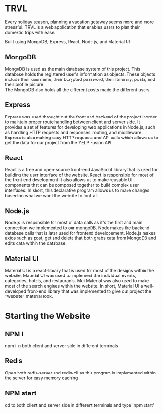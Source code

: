 # TRVL
Every holiday season, planning a vacation getaway seems more and more stressful. TRVL is a web application that enables users to plan their domestic trips with ease.

Built using MongoDB, Express, React, Node.js, and Material UI

## MongoDB
MongoDB is used as the main database system of this project. This database holds the registered user's information as objects. 
These objects include their username, their bcrypted password, their itnierary, posts, and their profile picture.  
The MongoDB also holds all the different posts made the different users.

## Express
Express was used throught out the front and backend of the project inorder to maintain proper route handling between client and server side. 
It provides a set of features for developing web applications in Node.js, such as handling HTTP requests and responses, routing, and middleware.
Express is also making easy HTTP requests and API calls which allows us to get the data for our project from the YELP Fusion API.

## React
React is a free and open-source front-end JavaScript library that is used for building the user interface of the website. React is responsible for most of the
front end development It also allows us to make reusable UI components that can be composed together to build complex user interfaces. In short, this declarative program 
allows us to make changes based on what we want the website to look at.

## Node.js
Node.js is responsible for most of  data calls as it's the first and main connection we implemented to our mongoDB. Node makes the backend database calls that is later used 
for frontend developement. Node.js makes axios such as post, get and delete that both grabs data from MongoDB and edits data within the database.

## Material UI
Material UI is a react-library that is used for most of the designs within the website. Material UI was used to implement the individual events, 
categories, hotels, and restaurants. Mui Material was also used to make most of the search engines within the website. In short, Material UI a well-developed front-end library 
that was implemented to give our project the "website" material look.

# Starting the Website

## NPM I 
npm i in both client and server side in different terminals

## Redis
Open both redis-server and redis-cli as this program is implemented within the server for easy memory caching

## NPM start
cd to both client and server side in different terminals and type 'npm start'




